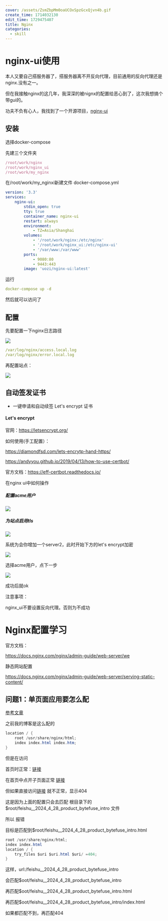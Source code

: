 ```yaml
---
cover: /assets/ZsmZbpMm0oaUCOxSpzGcxQjvn4b.gif
create_time: 1714032130
edit_time: 1729475407
title: Nginx
categories:
  - skill
---
```



# nginx-ui使用

本人又要自己搭服务器了，搭服务器离不开反向代理，目前通用的反向代理还是nginx.没有之一。

但在我接触nginx的这几年，我深深的被nignx的配置给恶心到了，这次我想搞个带gui的。

功夫不负有心人，我找到了一个开源项目，[nginx-ui](https://github.com/0xJacky/nginx-ui)

## 安装

 选择docker-compose

先建三个文件夹

```ts
/root/work/nginx
/root/work/nginx_ui
/root/work/my_nginx
```

在/root/work/my_nginxi新建文件  docker-compose.yml 

```yaml
version: '3.3'
services:
    nginx-ui:
        stdin_open: true
        tty: true
        container_name: nginx-ui
        restart: always
        environment:
            - TZ=Asia/Shanghai
        volumes:
            - '/root/work/nginx:/etc/nginx'
            - '/root/work/nginx_ui:/etc/nginx-ui'
            - '/var/www:/var/www'
        ports:
            - 9080:80
            - 9443:443
        image: 'uozi/nginx-ui:latest'
```

运行

```yaml
docker-compose up -d
```

然后就可以访问了

## 配置

先要配置一下nginx日志路径 

<img src="/assets/HYSBb3E9doRNegxoPRFclIGbnif.png" src-width="565" class="markdown-img m-auto" src-height="233" align="center"/>

```yaml
/var/log/nginx/access.local.log
/var/log/nginx/error.local.log
```

再配置站点：

<img src="/assets/MopJbQS5aoM3vpxkRKicr46wnQh.png" src-width="181" class="markdown-img m-auto" src-height="268" align="center"/>

## 自动签发证书

- 一键申请和自动续签 Let's encrypt 证书

#### Let's encrypt

官网：https://letsencrypt.org/

如何使用(手工配置）： 

https://diamondfsd.com/lets-encrytp-hand-https/

https://andyyou.github.io/2019/04/13/how-to-use-certbot/

官方文档：https://eff-certbot.readthedocs.io/

 在nginx ui中如何操作

##### 配置acme用户

<img src="/assets/M6yCbO6j7oqaUmx2A8UceN9Nn6L.png" src-width="1309" class="markdown-img m-auto" src-height="348" align="center"/>

##### 为站点启用tls

<img src="/assets/X6mkbmUQoow2UnxQqmZccLHMnXd.png" src-width="867" class="markdown-img m-auto" src-height="303" align="center"/>

系统为会你增加一个server2，此时开始下方的let's encrypt加密

<img src="/assets/KgMLbDgkYofMw1xNB3McdT4gncb.png" src-width="876" class="markdown-img m-auto" src-height="570" align="center"/>

选择acme用户，点下一步

<img src="/assets/Srujb0ocwokp38xn1aqcbduhn2R.png" src-width="621" class="markdown-img m-auto" src-height="542" align="center"/>

成功后就ok

注意事项：

nginx_ui不要设置反向代理。否则为不成功

# Nginx配置学习

官方文档：

https://docs.nginx.com/nginx/admin-guide/web-server/we

静态网站配置

https://docs.nginx.com/nginx/admin-guide/web-server/serving-static-content/

## 问题1：单页面应用要怎么配

[参考文章](https://www.barwe.cc/2022/06/20/nginxtryfilesinspa)

之前我的博客是这么配的

```csharp
location / {
    root /usr/share/nginx/html;
    index index.html index.htm;
}
```

但是在访问

首页时正常：[链接](https://blog.bytefuse.cn/)

在首页中点开子页面正常 [链接](https://blog.bytefuse.cn/feishu__2024_4_28_product_bytefuse_intro)

但如果直接访问[链接](https://blog.bytefuse.cn/feishu__2024_4_28_product_bytefuse_intro) 就不正常，显示404

这是因为上面的配置只会去匹配 根目录下的 $root/feishu__2024_4_28_product_bytefuse_intro 文件 

所以 报错

目标是匹配到$root/feishu__2024_4_28_product_bytefuse_intro.html

```csharp
root /usr/share/nginx/html;
index index.html
location / {
    try_files $uri $uri.html $uri/ =404;
}
```

这样，url:/feishu__2024_4_28_product_bytefuse_intro

会匹配$oot/feishu__2024_4_28_product_bytefuse_intro

再匹配$oot/feishu__2024_4_28_product_bytefuse_intro.html

再匹配$oot/feishu__2024_4_28_product_bytefuse_intro/index.html

如果都匹配不到，再匹配404

